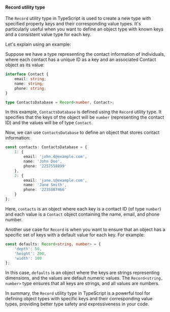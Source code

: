 #### Record utility type

The ```Record``` utility type in TypeScript is used to create a new type with specified property keys and their corresponding value types. It's particularly useful when you want to define an object type with known keys and a consistent value type for each key.

Let's explain using an example:

Suppose we have a type representing the contact information of individuals, where each contact has a unique ID as a key and an associated Contact object as its value:

```typescript
interface Contact {
	email: string;
	name: string;
	phone: string;
}

type ContactsDatabase = Record<number, Contact>;
```

In this example, ```ContactsDatabase``` is defined using the ```Record``` utility type. It specifies that the keys of the object will be ```number``` (representing the contact ID) and the values will be of type ```Contact```.

Now, we can use ```ContactsDatabase``` to define an object that stores contact information:

```typescript
const contacts: ContactsDatabase = {
	1: {
		email: 'john.d@example.com',
		name: 'John Doe',
		phone: '2257558899'
	},
	2: {
		email: 'jane.s@example.com',
		name: 'Jane Smith',
		phone: '2235887466'
	}
};
```

Here, ```contacts``` is an object where each key is a contact ID (of type ```number```) and each value is a ```Contact``` object containing the name, email, and phone number.

Another use case for ```Record``` is when you want to ensure that an object has a specific set of keys with a default value for each key. For example:

```typescript
const defaults: Record<string, number> = {
	'depth': 50,
	'height': 200,
	'width': 100
};
```

In this case, ```defaults``` is an object where the keys are strings representing dimensions, and the values are default numeric values. The ```Record<string, number>``` type ensures that all keys are strings, and all values are numbers.

In summary, the ```Record``` utility type in TypeScript is a powerful tool for defining object types with specific keys and their corresponding value types, providing better type safety and expressiveness in your code.